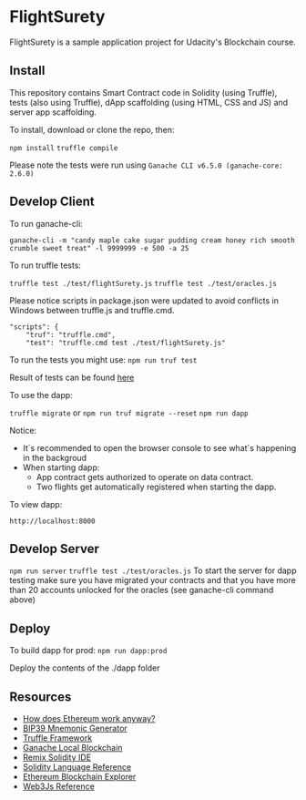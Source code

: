 # FlightSurety

FlightSurety is a sample application project for Udacity's Blockchain course.

## Install

This repository contains Smart Contract code in Solidity (using Truffle), tests (also using Truffle), dApp scaffolding (using HTML, CSS and JS) and server app scaffolding.

To install, download or clone the repo, then:

`npm install`
`truffle compile`

Please note the tests were run using `Ganache CLI v6.5.0 (ganache-core: 2.6.0)`

## Develop Client

To run ganache-cli:

`ganache-cli -m "candy maple cake sugar pudding cream honey rich smooth crumble sweet treat" -l 9999999 -e 500 -a 25`

To run truffle tests:

`truffle test ./test/flightSurety.js`
`truffle test ./test/oracles.js`

Please notice scripts in package.json were updated to avoid conflicts in Windows between truffle.js and truffle.cmd.

``` 
"scripts": {
    "truf": "truffle.cmd",
    "test": "truffle.cmd test ./test/flightSurety.js"
```
To run the tests you might use:  `npm run truf test`

Result of tests can be found [here](./docs/truffle-tests-outcome.md)

To use the dapp:

`truffle migrate` or `npm run truf migrate --reset`
`npm run dapp`

Notice:
- It´s recommended to open the browser console to see what´s happening in the backgroud
- When starting dapp:
    - App contract gets authorized to operate on data contract.
    - Two flights get automatically registered when starting the dapp.

To view dapp:

`http://localhost:8000`

## Develop Server

`npm run server`
`truffle test ./test/oracles.js`
To start the server for dapp testing make sure you have migrated your contracts and that you have more than 20 accounts unlocked for the oracles (see ganache-cli command above)

## Deploy

To build dapp for prod:
`npm run dapp:prod`

Deploy the contents of the ./dapp folder


## Resources

* [How does Ethereum work anyway?](https://medium.com/@preethikasireddy/how-does-ethereum-work-anyway-22d1df506369)
* [BIP39 Mnemonic Generator](https://iancoleman.io/bip39/)
* [Truffle Framework](http://truffleframework.com/)
* [Ganache Local Blockchain](http://truffleframework.com/ganache/)
* [Remix Solidity IDE](https://remix.ethereum.org/)
* [Solidity Language Reference](http://solidity.readthedocs.io/en/v0.4.24/)
* [Ethereum Blockchain Explorer](https://etherscan.io/)
* [Web3Js Reference](https://github.com/ethereum/wiki/wiki/JavaScript-API)